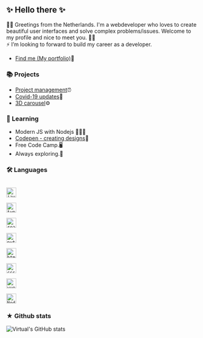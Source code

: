 ## ✨ Hello there ✨
🖖🏻  Greetings from the Netherlands. I'm a webdeveloper who loves to create beautiful user interfaces and solve complex problems/issues. Welcome to my profile and nice to meet you. 🖖🏻 
<br />
 ⚡ I’m looking to forward to build my career as a developer.
- [Find me (My portfolio)](https://my-react-portfolio.netlify.app/)🥷

### 📚 Projects
- [Project management](https://track-your-project.netlify.app/)⏰
- [Covid-19 updates](https://covid-19-updates.netlify.app/)🦠
- [3D carousel](https://html-image-carousel.netlify.app/)⚙️

### 🌈  Learning
- Modern JS with Nodejs 👨🏻‍💻
- [Codepen - creating designs](https://codepen.io/SubashAnimations)📲
- Free Code Camp.🖥
- Always exploring.🔭

### 🛠 Languages
[<code>
<img alt="javascript" width="26px" src="https://img.icons8.com/color/240/000000/javascript.png" />
</code>](https://developer.mozilla.org/en-US/docs/Web/JavaScript)
[<code>
<img alt="typescript" width="26px" src="https://img.icons8.com/color/240/000000/typescript.png">
</code>](https://www.typescriptlang.org/)
[<code>
<img alt="react" width="26px" src="https://img.icons8.com/color/240/000000/react-native.png" />
</code>](https://reactjs.org/)
[<code>
<img alt="python" width="26px" src="https://img.icons8.com/color/240/000000/python.png">
</code>](https://www.python.org/)
[<code>
<img alt="html5" width="26px" src="https://img.icons8.com/color/240/000000/html-5.png">
</code>](https://developer.mozilla.org/en-US/docs/Web/HTML)
[<code>
<img alt="css3" width="26px" src="https://img.icons8.com/color/240/000000/css3.png">
</code>](https://developer.mozilla.org/en-US/docs/Web/CSS)
[<code>
<img alt="vue" width="26px" src="https://img.icons8.com/color/240/000000/vue-js.png"/>
</code>](https://vuejs.org/)
[<code>
<img alt="Node.js" width="26px" src="https://img.icons8.com/color/240/000000/nodejs.png">
</code>](https://nodejs.org/en/)

### ★ Github stats
![Virtual's GitHub stats](https://github-readme-stats.vercel.app/api?username=SubashPradhan&show_icons=true&hide_border=true&count_private=true&include_all_commits=true&theme=radical)

<!--
**SubashPradhan/subashPradhan** is a ✨ _special_ ✨ repository because its `README.md` (this file) appears on your GitHub profile.

Here are some ideas to get you started:

- 🔭 I’m currently working on ...
- 🌱 I’m currently learning ...
- 👯 I’m looking to collaborate on ...
- 🤔 I’m looking for help with ...
- 💬 Ask me about ...
- 📫 How to reach me: ...
- 😄 Pronouns: ...
- ⚡ Fun fact: ...
-->
